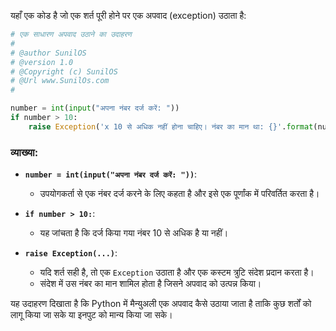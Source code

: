 यहाँ एक कोड है जो एक शर्त पूरी होने पर एक अपवाद (exception) उठाता है:

```python
# एक साधारण अपवाद उठाने का उदाहरण
# 
# @author SunilOS  
# @version 1.0
# @Copyright (c) SunilOS  
# @Url www.SunilOs.com
# 

number = int(input("अपना नंबर दर्ज करें: "))
if number > 10:
    raise Exception('x 10 से अधिक नहीं होना चाहिए। नंबर का मान था: {}'.format(number))
```

### व्याख्या:
- **`number = int(input("अपना नंबर दर्ज करें: "))`**:
  - उपयोगकर्ता से एक नंबर दर्ज करने के लिए कहता है और इसे एक पूर्णांक में परिवर्तित करता है।

- **`if number > 10:`**:
  - यह जांचता है कि दर्ज किया गया नंबर 10 से अधिक है या नहीं।

- **`raise Exception(...)`**:
  - यदि शर्त सही है, तो एक `Exception` उठाता है और एक कस्टम त्रुटि संदेश प्रदान करता है।
  - संदेश में उस नंबर का मान शामिल होता है जिसने अपवाद को उत्पन्न किया।

यह उदाहरण दिखाता है कि Python में मैन्युअली एक अपवाद कैसे उठाया जाता है ताकि कुछ शर्तों को लागू किया जा सके या इनपुट को मान्य किया जा सके।
